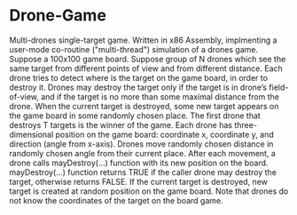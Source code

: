 # Drone-Game
Multi-drones single-target game. 
Written in x86 Assembly, implmenting a user-mode co-routine ("multi-thread") simulation of a drones game.
Suppose a 100x100 game board. Suppose group of N drones which see the same target from different points of view and from different distance.
Each drone tries to detect where is the target on the game board, in order to destroy it. 
Drones may destroy the target only if the target is in drone’s field-of-view, and if the target is no more than some maximal distance from the drone.
When the current target is destroyed, some new target appears on the game board in some randomly chosen place. 
The first drone that destroys T targets is the winner of the game. 
Each drone has three-dimensional position on the game board: coordinate x, coordinate y, and direction (angle from x-axis). 
Drones move randomly chosen distance in randomly chosen angle from their current place. 
After each movement, a drone calls mayDestroy(…) function with its new position on the board. mayDestroy(…) function returns TRUE if the caller drone may destroy the target, otherwise returns FALSE.
If the current target is destroyed, new target is created at random position on the game board. Note that drones do not know the coordinates of the target on the board game.
